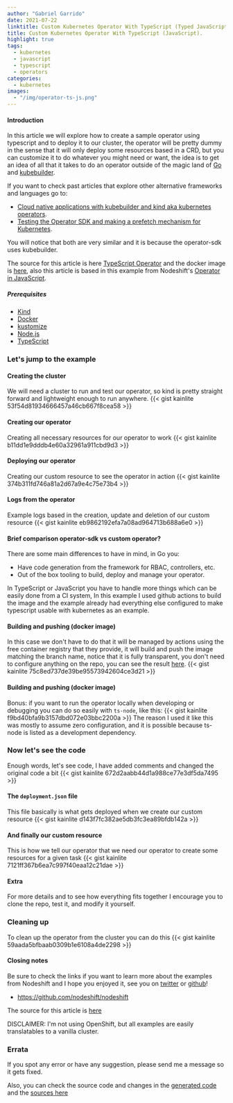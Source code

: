 ```yaml
---
author: "Gabriel Garrido"
date: 2021-07-22
linktitle: Custom Kubernetes Operator With TypeScript (Typed JavaScript).
title: Custom Kubernetes Operator With TypeScript (JavaScript).
highlight: true
tags:
  - kubernetes
  - javascript
  - typescript
  - operators
categories:
  - kubernetes
images:
  - "/img/operator-ts-js.png"
---
```


#### **Introduction**

In this article we will explore how to create a sample operator using typescript and to deploy it to our cluster, the operator will be pretty dummy in the sense that it will only deploy some resources based in a CRD, but you can customize it to do whatever you might need or want, the idea is to get an idea of all that it takes to do an operator outside of the magic land of [Go](https://golang.org/) and [kubebuilder](https://github.com/kubernetes-sigs/kubebuilder).

If you want to check past articles that explore other alternative frameworks and languages go to:

- [Cloud native applications with kubebuilder and kind aka kubernetes operators](/blog/cloud_native_applications_with_kubebuilder_and_kind_aka_kubernetes_operators/).
- [Testing the Operator SDK and making a prefetch mechanism for Kubernetes](/blog/testing_the_operator_sdk_and_making_a_prefetch_mechanism_for_kubernetes/).

You will notice that both are very similar and it is because the operator-sdk uses kubebuilder.

The source for this article is here [TypeScript Operator](https://github.com/kainlite/ts-operator/) and the docker image is [here](https://github.com/kainlite/ts-operator/pkgs/container/ts-operator), also this article is based in this example from Nodeshift's [Operator in JavaScript](https://github.com/nodeshift-blog-examples/operator-in-JavaScript).

##### **Prerequisites**

- [Kind](https://github.com/kubernetes-sigs/kind)
- [Docker](https://hub.docker.com/?overlay=onboarding)
- [kustomize](https://github.com/kubernetes-sigs/kustomize)
- [Node.js](https://nodejs.org/)
- [TypeScript](https://www.typescriptlang.org/)

### Let's jump to the example

#### Creating the cluster

We will need a cluster to run and test our operator, so kind is pretty straight forward and lightweight enough to run anywhere.
{{< gist kainlite 53f54d81934666457a46cb667f8cea58 >}}

#### Creating our operator

Creating all necessary resources for our operator to work
{{< gist kainlite b11dd1e9dddb4e60a32961a911cbd9d3 >}}

#### Deploying our operator

Creating our custom resource to see the operator in action
{{< gist kainlite 374b311fd746a81a2d67a9e4c75e73b4 >}}

#### Logs from the operator

Example logs based in the creation, update and deletion of our custom resource
{{< gist kainlite eb9862192efa7a08ad964713b688a6e0 >}}

#### Brief comparison operator-sdk vs custom operator?

There are some main differences to have in mind, in Go you:

- Have code generation from the framework for RBAC, controllers, etc.
- Out of the box tooling to build, deploy and manage your operator.

In TypeScript or JavaScript you have to handle more things which can be easily done from a CI system, In this example I used github actions to build the image and the example already had everything else configured to make typescript usable with kubernetes as an example.

#### Building and pushing (docker image)

In this case we don't have to do that it will be managed by actions using the free container registry that they provide, it will build and push the image matching the branch name, notice that it is fully transparent, you don't need to configure anything on the repo, you can see the result [here](https://github.com/kainlite/ts-operator/pkgs/container/ts-operator).
{{< gist kainlite 75c8ed737de39be95573942604ce3d21 >}}

#### Building and pushing (docker image)

Bonus: if you want to run the operator locally when developing or debugging you can do so easily with `ts-node`, like this:
{{< gist kainlite f9bd40bfa9b3157dbd072e03bbc2200a >}}
The reason I used it like this was mostly to assume zero configuration, and it is possible because ts-node is listed as a development dependency.

### Now let's see the code

Enough words, let's see code, I have added comments and changed the original code a bit
{{< gist kainlite 672d2aabb44d1a988ce77e3df5da7495 >}}

#### The `deployment.json` file

This file basically is what gets deployed when we create our custom resource
{{< gist kainlite d143f7fc382ae5db3fc3ea89bfdb142a >}}

#### And finally our custom resource

This is how we tell our operator that we need our operator to create some resources for a given task
{{< gist kainlite 7121ff367b6ea7c997f40eaa12c21dae >}}

#### Extra

For more details and to see how everything fits together I encourage you to clone the repo, test it, and modify it yourself.

### Cleaning up

To clean up the operator from the cluster you can do this
{{< gist kainlite 59aada5bfbaab0309b1e6108a4de2298 >}}

#### **Closing notes**

Be sure to check the links if you want to learn more about the examples from Nodeshift and I hope you enjoyed it, see you on [twitter](https://twitter.com/kainlite) or [github](https://github.com/kainlite)!

- https://github.com/nodeshift/nodeshift

The source for this article is [here](https://github.com/kainlite/ts-operator/)

DISCLAIMER: I'm not using OpenShift, but all examples are easily translatables to a vanilla cluster.

### Errata

If you spot any error or have any suggestion, please send me a message so it gets fixed.

Also, you can check the source code and changes in the [generated code](https://github.com/kainlite/kainlite.github.io) and the [sources here](https://github.com/kainlite/blog)
